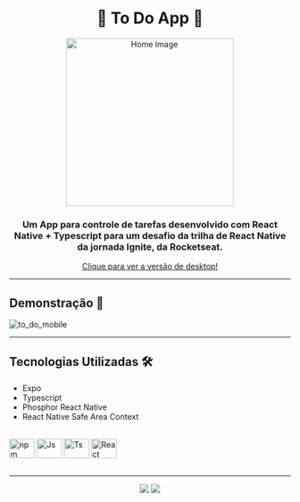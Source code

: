 <h1 align="center">📓 To Do App 📱</h1>

<div align="center">
 <img src="https://user-images.githubusercontent.com/84635540/210188946-dedf1e12-3a83-45d0-8cc7-5ed39ac6c253.png" width="300px" alt="Home Image"/>
</div>

<h3 align="center">Um App para controle de tarefas desenvolvido com React Native + Typescript para um desafio da trilha de React Native da jornada Ignite, da Rocketseat.</h3>

<div align="center">
 <a href="https://github.com/MatheusAndrade23/To_Do_APP-Ignite">Clique para ver a versão de desktop!</a>
</div>
 
---

<h2>Demonstração 🎥</h2>

![to_do_mobile](https://user-images.githubusercontent.com/84635540/208559304-6744e2b2-87cc-40ba-8aad-5fd9ea03de07.gif)

---

<h2>Tecnologias Utilizadas 🛠</h2>

- Expo
- Typescript
- Phosphor React Native
- React Native Safe Area Context

<div style="display: inline_block"><br>
  <img align="center" alt="npm" height="35" width="45" src="https://cdn.jsdelivr.net/gh/devicons/devicon/icons/npm/npm-original-wordmark.svg" />
  <img align="center" alt="Js" height="35" width="45"  src="https://cdn.jsdelivr.net/gh/devicons/devicon/icons/javascript/javascript-plain.svg">
  <img align="center" alt="Ts" height="35" width="45" src="https://cdn.jsdelivr.net/gh/devicons/devicon/icons/typescript/typescript-plain.svg">
  <img align="center" alt="React" height="35" width="45" src="https://cdn.jsdelivr.net/gh/devicons/devicon/icons/react/react-original.svg">
 </div>

<br>

---

<div id="footer" align="center"><a href="https://www.linkedin.com/in/matheus-andrade23/" target="_blank"><img src="https://img.shields.io/badge/-LinkedIn-%230077B5?style=for-the-badge&logo=linkedin&logoColor=white" target="_blank"></a>
<a href = "mailto:matheusandrade.ma2003@gmail.com"><img src="https://img.shields.io/badge/-Gmail-%23333?style=for-the-badge&logo=gmail&logoColor=white" target="_blank"></a></div>
